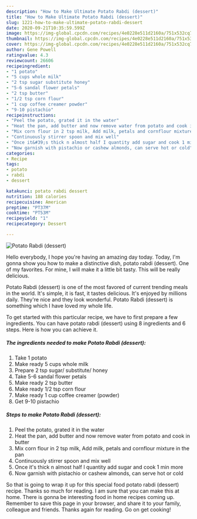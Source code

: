 ```yaml
---
description: "How to Make Ultimate Potato Rabdi (dessert)"
title: "How to Make Ultimate Potato Rabdi (dessert)"
slug: 1221-how-to-make-ultimate-potato-rabdi-dessert
date: 2020-09-21T10:35:59.599Z
image: https://img-global.cpcdn.com/recipes/4e0228e511d2160a/751x532cq70/potato-rabdi-dessert-recipe-main-photo.jpg
thumbnail: https://img-global.cpcdn.com/recipes/4e0228e511d2160a/751x532cq70/potato-rabdi-dessert-recipe-main-photo.jpg
cover: https://img-global.cpcdn.com/recipes/4e0228e511d2160a/751x532cq70/potato-rabdi-dessert-recipe-main-photo.jpg
author: Gene Powell
ratingvalue: 4.3
reviewcount: 26606
recipeingredient:
- "1 potato"
- "5 cups whole milk"
- "2 tsp sugar substitute honey"
- "5-6 sandal flower petals"
- "2 tsp butter"
- "1/2 tsp corn flour"
- "1 cup coffee creamer powder"
- "9-10 pistachio"
recipeinstructions:
- "Peel the potato, grated it in the water"
- "Heat the pan, add butter and now remove water from potato and cook in butter"
- "Mix corn flour in 2 tsp milk, Add milk, petals and cornflour mixture in the pan"
- "Continuously stirrer spoon and mix well"
- "Once it&#39;s thick n almost half I quantity add sugar and cook 1 min more"
- "Now garnish with pistachio or cashew almonds, can serve hot or cold"
categories:
- Recipe
tags:
- potato
- rabdi
- dessert

katakunci: potato rabdi dessert 
nutrition: 188 calories
recipecuisine: American
preptime: "PT37M"
cooktime: "PT53M"
recipeyield: "1"
recipecategory: Dessert

---
```



![Potato Rabdi (dessert)](https://img-global.cpcdn.com/recipes/4e0228e511d2160a/751x532cq70/potato-rabdi-dessert-recipe-main-photo.jpg)

Hello everybody, I hope you're having an amazing day today. Today, I'm gonna show you how to make a distinctive dish, potato rabdi (dessert). One of my favorites. For mine, I will make it a little bit tasty. This will be really delicious.

Potato Rabdi (dessert) is one of the most favored of current trending meals in the world. It's simple, it is fast, it tastes delicious. It's enjoyed by millions daily. They're nice and they look wonderful. Potato Rabdi (dessert) is something which I have loved my whole life.




To get started with this particular recipe, we have to first prepare a few ingredients. You can have potato rabdi (dessert) using 8 ingredients and 6 steps. Here is how you can achieve it.

<!--inarticleads1-->

##### The ingredients needed to make Potato Rabdi (dessert):

1. Take 1 potato
1. Make ready 5 cups whole milk
1. Prepare 2 tsp sugar/ substitute/ honey
1. Take 5-6 sandal flower petals
1. Make ready 2 tsp butter
1. Make ready 1/2 tsp corn flour
1. Make ready 1 cup coffee creamer (powder)
1. Get 9-10 pistachio




<!--inarticleads2-->

##### Steps to make Potato Rabdi (dessert):

1. Peel the potato, grated it in the water
1. Heat the pan, add butter and now remove water from potato and cook in butter
1. Mix corn flour in 2 tsp milk, Add milk, petals and cornflour mixture in the pan
1. Continuously stirrer spoon and mix well
1. Once it&#39;s thick n almost half I quantity add sugar and cook 1 min more
1. Now garnish with pistachio or cashew almonds, can serve hot or cold




So that is going to wrap it up for this special food potato rabdi (dessert) recipe. Thanks so much for reading. I am sure that you can make this at home. There is gonna be interesting food in home recipes coming up. Remember to save this page in your browser, and share it to your family, colleague and friends. Thanks again for reading. Go on get cooking!
